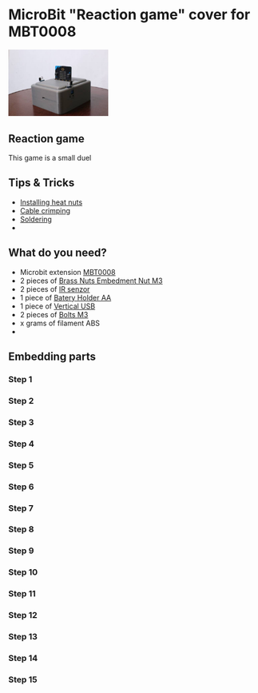 # MicroBit "Reaction game" cover for MBT0008
<img src="./images/Header.JPG" width="200" height="auto" transform=rotate(90deg)>

## Reaction game
This game is a small duel 

## Tips & Tricks

- [Installing heat nuts](https://markforged.com/resources/blog/heat-set-inserts)
- [Cable crimping](https://ratrig.dozuki.com/Guide/11.+Cable+Crimping/80)
- [Soldering](https://www.makerspaces.com/how-to-solder/)
-

## What do you need?

- Microbit extension [MBT0008](https://www.dfrobot.com/product-1867.html)
- 2 pieces of [Brass Nuts Embedment Nut M3](https://www.aliexpress.com/item/1005004701945081.html)
- 2 pieces of [IR senzor](https://www.aliexpress.com/item/1297063929.html)
- 1 piece of [Batery Holder AA](https://www.aliexpress.com/item/1005002927831106.html)
- 1 piece of [Vertical USB ](https://www.aliexpress.com/item/1005002650191316.html)
- 2 pieces of [Bolts M3](https://www.bel-shop.eu/cylindric-head-screw-m3x8-10-pcs/)
- x grams of filament ABS
- 

## Embedding parts
### Step 1

### Step 2

### Step 3

### Step 4

### Step 5

### Step 6

### Step 7

### Step 8

### Step 9

### Step 10

### Step 11

### Step 12

### Step 13

### Step 14

### Step 15

 
